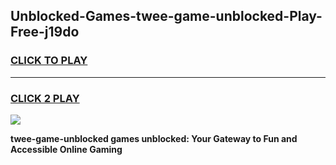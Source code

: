 
## Unblocked-Games-twee-game-unblocked-Play-Free-j19do
<h3>
<a href="https://premium76.site?title=twee-game-unblocked&ref=10A">CLICK TO PLAY</a></h3>
<hr>

<h3>
<a href="https://premium76.site?title=twee-game-unblocked&ref=10A">CLICK 2 PLAY</a>
  
</h3>

<a href="https://premium76.site?title=twee-game-unblocked&ref=10A"><img src="https://clearcache.store/games.png"></a>


**twee-game-unblocked games unblocked: Your Gateway to Fun and Accessible Online Gaming**
